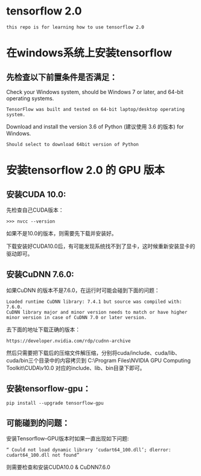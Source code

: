 # tensorflow 2.0
    
	this repo is for learning how to use tensorflow 2.0 

# 在windows系统上安装tensorflow 

## 先检查以下前置条件是否满足：

Check your Windows system, should be Windows 7 or later, and 64-bit operating systems.

    TensorFlow was built and tested on 64-bit laptop/desktop operating system.

Download and install the version 3.6 of Python (建议使用 3.6 的版本) for Windows.

    Should select to download 64bit version of Python

# 安装tensorflow 2.0 的 GPU 版本

## 安装CUDA 10.0:

先检查自己CUDA版本：

	>>> nvcc --version
	
如果不是10.0的版本，则需要先下载并安装好。

下载安装好CUDA10.0后，有可能发现系统找不到了显卡，这时候重新安装显卡的驱动即可。

## 安装CuDNN 7.6.0:

如果CuDNN 的版本不是7.6.0，在运行时可能会碰到下面的问题：

    Loaded runtime CuDNN library: 7.4.1 but source was compiled with: 7.6.0.  
    CuDNN library major and minor version needs to match or have higher minor version in case of CuDNN 7.0 or later version. 
	
去下面的地址下载正确的版本：

	https://developer.nvidia.com/rdp/cudnn-archive
	
然后只需要把下载后的压缩文件解压缩，分别将cuda/include、cuda/lib、cuda/bin三个目录中的内容拷贝到 C:\Program Files\NVIDIA GPU Computing Toolkit\CUDA\v10.0 对应的include、lib、bin目录下即可。


## 安装tensorflow-gpu：

	pip install --upgrade tensorflow-gpu

## 可能碰到的问题：

安装Tensorflow–GPU版本时如果一直出现如下问题:

	“ Could not load dynamic library ‘cudart64_100.dll’; dlerror: cudart64_100.dll not found”
	
则需要检查和安装CUDA10.0 & CuDNN7.6.0
